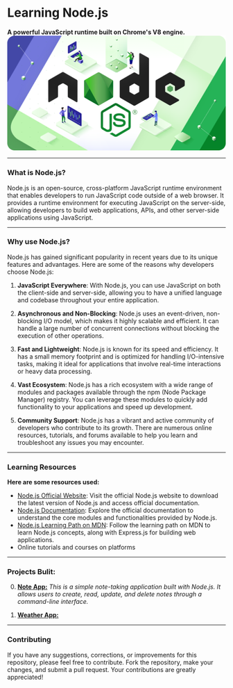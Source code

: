 # Learning Node.js

**A powerful JavaScript runtime built on Chrome's V8 engine.**
![Node](./node-js.png)

---

### What is Node.js?

Node.js is an open-source, cross-platform JavaScript runtime environment that enables developers to run JavaScript code outside of a web browser. It provides a runtime environment for executing JavaScript on the server-side, allowing developers to build web applications, APIs, and other server-side applications using JavaScript.

---

### Why use Node.js?

Node.js has gained significant popularity in recent years due to its unique features and advantages. Here are some of the reasons why developers choose Node.js:

1. **JavaScript Everywhere**: With Node.js, you can use JavaScript on both the client-side and server-side, allowing you to have a unified language and codebase throughout your entire application.

2. **Asynchronous and Non-Blocking**: Node.js uses an event-driven, non-blocking I/O model, which makes it highly scalable and efficient. It can handle a large number of concurrent connections without blocking the execution of other operations.

3. **Fast and Lightweight**: Node.js is known for its speed and efficiency. It has a small memory footprint and is optimized for handling I/O-intensive tasks, making it ideal for applications that involve real-time interactions or heavy data processing.

4. **Vast Ecosystem**: Node.js has a rich ecosystem with a wide range of modules and packages available through the npm (Node Package Manager) registry. You can leverage these modules to quickly add functionality to your applications and speed up development.

5. **Community Support**: Node.js has a vibrant and active community of developers who contribute to its growth. There are numerous online resources, tutorials, and forums available to help you learn and troubleshoot any issues you may encounter.

---

### Learning Resources

**Here are some resources used:**

- [Node.js Official Website](https://nodejs.org/): Visit the official Node.js website to download the latest version of Node.js and access official documentation.
- [Node.js Documentation](https://nodejs.org/docs/latest/api/): Explore the official documentation to understand the core modules and functionalities provided by Node.js.
- [Node.js Learning Path on MDN](https://developer.mozilla.org/en-US/docs/Learn/Server-side/Express_Nodejs): Follow the learning path on MDN to learn Node.js concepts, along with Express.js for building web applications.
- Online tutorials and courses on platforms

---

### Projects Bulit:

0. **[Note App:](./0-noteApp/)**
   _This is a simple note-taking application built with Node.js. It allows users to create, read, update, and delete notes through a command-line interface._

1. **[Weather App:](./1-weatherApp/)**

---

### Contributing

If you have any suggestions, corrections, or improvements for this repository, please feel free to contribute. Fork the repository, make your changes, and submit a pull request. Your contributions are greatly appreciated!
